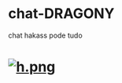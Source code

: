 # chat-DRAGONY
chat hakass pode tudo
# [![h.png](https://i.postimg.cc/xdX3tjzT/h.png)](https://postimg.cc/xkSmd25W)
